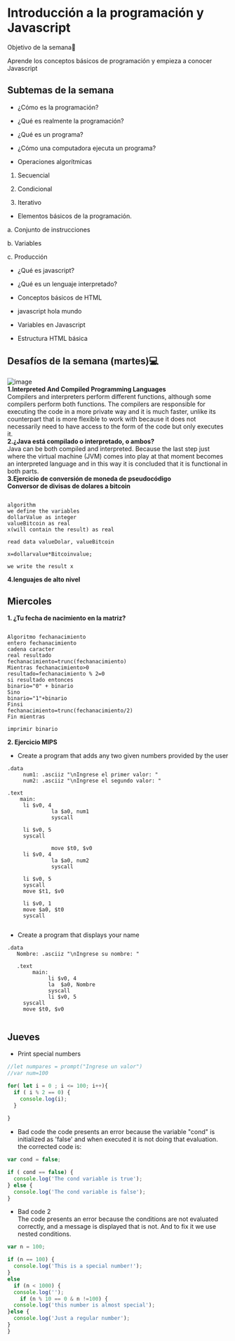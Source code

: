 #  Introducción a la programación y Javascript

Objetivo de la semana🏁

Aprende los conceptos básicos de programación y empieza a conocer Javascript

## Subtemas de la semana

+ ¿Cómo es la programación?

+ ¿Qué es realmente la programación?

+ ¿Qué es un programa?

+ ¿Cómo una computadora ejecuta un programa?

+ Operaciones algorítmicas

1. Secuencial

2. Condicional

3. Iterativo

+ Elementos básicos de la programación.

a. Conjunto de instrucciones

b. Variables

c. Producción

+ ¿Qué es javascript?

+ ¿Qué es un lenguaje interpretado?

+ Conceptos básicos de HTML

+ javascript hola mundo

+ Variables en Javascript

+ Estructura HTML básica  
## Desafíos de la semana (martes)💻
![image](https://user-images.githubusercontent.com/103481905/180600854-c143f7e9-0bf5-4b53-8623-9579ca1f8560.png)  
**1.Interpreted And Compiled Programming Languages**   
Compilers and interpreters perform different functions, although some compilers perform both functions. The compilers are responsible for executing the code in a more private way and it is much faster, unlike its counterpart that is more flexible to work with because it does not necessarily need to have access to the form of the code but only executes it.  
**2.¿Java está compilado o interpretado, o ambos?**    
Java can be both compiled and interpreted. Because the last step just where the virtual machine (JVM) comes into play at that moment becomes an interpreted language and in this way it is concluded that it is functional in both parts.  
**3.Ejercicio de conversión de moneda de pseudocódigo**    
**Conversor de divisas de dolares a bitcoin**
```

algorithm  
we define the variables  
dollarValue as integer  
valueBitcoin as real  
x(will contain the result) as real  

read data valueDolar, valueBitcoin  

x=dollarvalue*Bitcoinvalue;  

we write the result x 

```
**4.lenguajes de alto nivel**  
## Miercoles  
**1. ¿Tu fecha de nacimiento en la matriz?**
```

Algoritmo fechanacimiento
entero fechanacimiento
cadena caracter
real resultado
fechanacimiento=trunc(fechanacimiento)
Mientras fechanacimiento>0
resultado=fechanacimiento % 2=0
si resultado entonces
binario="0" + binario
Sino
binario="1"+binario
Finsi
fechanacimiento=trunc(fechanacimiento/2)
Fin mientras

imprimir binario  
```
**2. Ejercicio MIPS**  
- Create a program that adds any two given numbers provided by the user  
``` assembly
.data
     num1: .asciiz "\nIngrese el primer valor: "
     num2: .asciiz "\nIngrese el segundo valor: "

.text 
    main:  
     li $v0, 4
              la $a0, num1
              syscall

     li $v0, 5
     syscall

              move $t0, $v0
     li $v0, 4
              la $a0, num2
              syscall

     li $v0, 5
     syscall
     move $t1, $v0

     li $v0, 1
     move $a0, $t0
     syscall
 
```



- Create a program that displays your name
```   assembly
.data 
   Nombre: .asciiz "\nIngrese su nombre: "
   
   .text 
        main:
             li $v0, 4
             la  $a0, Nombre
             syscall 
             li $v0, 5
     syscall
     move $t0, $v0
     
```  

## Jueves  
- Print special numbers  
``` Javascript
//let numpares = prompt("Ingrese un valor")
//var num=100

for( let i = 0 ; i <= 100; i++){
  if ( i % 2 == 0) {
    console.log(i);
  }
 
}  
```  

- Bad code
the code presents an error because the variable "cond" is initialized as 'false' and when executed it is not doing that evaluation.  
the corrected code is:  
```Javascript  
var cond = false;

if ( cond == false) {
  console.log('The cond variable is true');
} else {
  console.log('The cond variable is false');
}  
``` 
- Bad code 2  
The code presents an error because the conditions are not evaluated correctly, and a message is displayed that is not. And to fix it we use nested conditions.  
```Javascript  
var n = 100;

if (n == 100) {
  console.log('This is a special number!');
}
else 
  if (n < 1000) {
  console.log('');
    if (n % 10 == 0 & n !=100) {
  console.log('this number is almost special');
}else {
  console.log('Just a regular number');
}
}  
``` 

  




 

